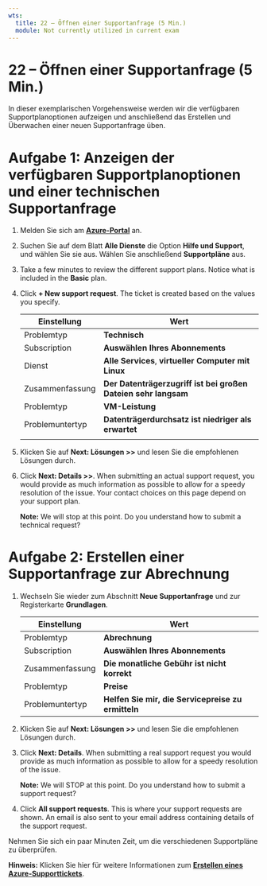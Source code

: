 ```yaml
---
wts:
  title: 22 – Öffnen einer Supportanfrage (5 Min.)
  module: Not currently utilized in current exam
---
```

# <a name="22---open-a-support-request-5-min"></a>22 – Öffnen einer Supportanfrage (5 Min.)

In dieser exemplarischen Vorgehensweise werden wir die verfügbaren Supportplanoptionen aufzeigen und anschließend das Erstellen und Überwachen einer neuen Supportanfrage üben.

# <a name="task-1-view-available-support-plan-options-and-a-technical-support-request"></a>Aufgabe 1: Anzeigen der verfügbaren Supportplanoptionen und einer technischen Supportanfrage

1. Melden Sie sich am [**Azure-Portal**](https://portal.azure.com) an.

2. Suchen Sie auf dem Blatt **Alle Dienste** die Option **Hilfe und Support**, und wählen Sie sie aus. Wählen Sie anschließend **Supportpläne** aus.

3. Take a few minutes to review the different support plans. Notice what is included in the <bpt id="p1">**</bpt>Basic<ept id="p1">**</ept> plan. 

4. Click <bpt id="p1">**</bpt>+ New support request<ept id="p1">**</ept>. The ticket is created based on the values you specify. 

    | Einstellung | Wert|
    |----|--------|
    | Problemtyp| **Technisch** |
    | Subscription | **Auswählen Ihres Abonnements** |
    | Dienst | **Alle Services**, **virtueller Computer mit Linux** |
    | Zusammenfassung | **Der Datenträgerzugriff ist bei großen Dateien sehr langsam** |
    | Problemtyp | **VM-Leistung** |
    | Problemuntertyp | **Datenträgerdurchsatz ist niedriger als erwartet** |    
    | | |

5. Klicken Sie auf **Next: Lösungen >>** und lesen Sie die empfohlenen Lösungen durch.

6. Click <bpt id="p1">**</bpt>Next: Details &gt;&gt;<ept id="p1">**</ept>. When submitting an actual support request, you would provide as much information as possible to allow for a speedy resolution of the issue. Your contact choices on this page depend on your support plan. 

    <bpt id="p1">**</bpt>Note:<ept id="p1">**</ept> We will stop at this point. Do you understand how to submit a technical request?

# <a name="task-2-create-a-billing-support-request"></a>Aufgabe 2: Erstellen einer Supportanfrage zur Abrechnung

1. Wechseln Sie wieder zum Abschnitt **Neue Supportanfrage** und zur Registerkarte **Grundlagen**. 

    | Einstellung | Wert|
    |----|--------|
    | Problemtyp| **Abrechnung** |
    | Subscription | **Auswählen Ihres Abonnements** |
    | Zusammenfassung | **Die monatliche Gebühr ist nicht korrekt** |
    | Problemtyp | **Preise** |
    | Problemuntertyp | **Helfen Sie mir, die Servicepreise zu ermitteln** |    

2. Klicken Sie auf **Next: Lösungen >>** und lesen Sie die empfohlenen Lösungen durch.

3. Click <bpt id="p1">**</bpt>Next: Details<ept id="p1">**</ept>.  When submitting a real support request you would provide as much information as possible to allow for a speedy resolution of the issue. 

    <bpt id="p1">**</bpt>Note:<ept id="p1">**</ept> We will STOP at this point. Do you understand how to submit a support request?

4. Click <bpt id="p1">**</bpt>All support requests<ept id="p1">**</ept>. This is where your support requests are shown. An email is also sent to your email address containing details of the support request.

Nehmen Sie sich ein paar Minuten Zeit, um die verschiedenen Supportpläne zu überprüfen.

**Hinweis:** Klicken Sie hier für weitere Informationen zum [**Erstellen eines Azure-Supporttickets**](https://azure.microsoft.com/en-us/support/create-ticket).
